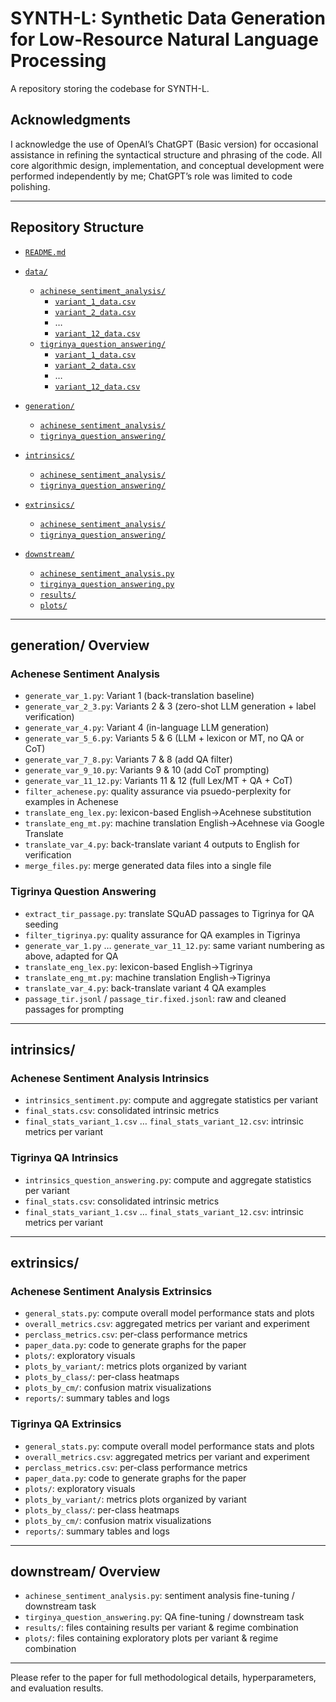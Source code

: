 # SYNTH-L: Synthetic Data Generation for Low-Resource Natural Language Processing
A repository storing the codebase for SYNTH-L.

## Acknowledgments
I acknowledge the use of OpenAI’s ChatGPT (Basic version) for occasional assistance in refining the syntactical structure and phrasing of the code. All core algorithmic design, implementation, and conceptual development were performed independently by me; ChatGPT’s role was limited to code polishing.

---

## Repository Structure

- [`README.md`](README.md)
- [`data/`](data/)
  - [`achinese_sentiment_analysis/`](data/achinese_sentiment_analysis/)
    - [`variant_1_data.csv`](data/achinese_sentiment_analysis/variant_1_data.csv)
    - [`variant_2_data.csv`](data/achinese_sentiment_analysis/variant_2_data.csv)
    - …  
    - [`variant_12_data.csv`](data/achinese_sentiment_analysis/variant_12_data.csv)
  - [`tigrinya_question_answering/`](data/tigrinya_question_answering/)
    - [`variant_1_data.csv`](data/tigrinya_question_answering/variant_1_data.csv)
    - [`variant_2_data.csv`](data/tigrinya_question_answering/variant_2_data.csv)
    - …  
    - [`variant_12_data.csv`](data/tigrinya_question_answering/variant_12_data.csv)

- [`generation/`](generation/)
  - [`achinese_sentiment_analysis/`](generation/achinese_sentiment_analysis/)
  - [`tigrinya_question_answering/`](generation/tigrinya_question_answering/)

- [`intrinsics/`](intrinsics/)
  - [`achinese_sentiment_analysis/`](intrinsics/achinese_sentiment_analysis/)
  - [`tigrinya_question_answering/`](intrinsics/tigrinya_question_answering/)

- [`extrinsics/`](extrinsics/)
  - [`achinese_sentiment_analysis/`](extrinsics/achinese_sentiment_analysis/)
  - [`tigrinya_question_answering/`](extrinsics/tigrinya_question_answering/)

- [`downstream/`](downstream/)
  - [`achinese_sentiment_analysis.py`](downstream/achinese_sentiment_analysis.py)
  - [`tirginya_question_answering.py`](downstream/tirginya_question_answering.py)
  - [`results/`](downstream/results/)
  - [`plots/`](downstream/plots/)


---

## generation/ Overview

### Achenese Sentiment Analysis

- `generate_var_1.py`: Variant 1 (back-translation baseline)
- `generate_var_2_3.py`: Variants 2 & 3 (zero-shot LLM generation + label verification)
- `generate_var_4.py`: Variant 4 (in-language LLM generation)
- `generate_var_5_6.py`: Variants 5 & 6 (LLM + lexicon or MT, no QA or CoT)
- `generate_var_7_8.py`: Variants 7 & 8 (add QA filter)
- `generate_var_9_10.py`: Variants 9 & 10 (add CoT prompting)
- `generate_var_11_12.py`: Variants 11 & 12 (full Lex/MT + QA + CoT)
- `filter_achenese.py`: quality assurance via psuedo-perplexity for examples in Achenese
- `translate_eng_lex.py`: lexicon-based English→Acehnese substitution
- `translate_eng_mt.py`: machine translation English→Acehnese via Google Translate
- `translate_var_4.py`: back-translate variant 4 outputs to English for verification
- `merge_files.py`: merge generated data files into a single file

### Tigrinya Question Answering

- `extract_tir_passage.py`: translate SQuAD passages to Tigrinya for QA seeding
- `filter_tigrinya.py`: quality assurance for QA examples in Tigrinya 
- `generate_var_1.py` … `generate_var_11_12.py`: same variant numbering as above, adapted for QA
- `translate_eng_lex.py`: lexicon-based English→Tigrinya
- `translate_eng_mt.py`: machine translation English→Tigrinya
- `translate_var_4.py`: back-translate variant 4 QA examples
- `passage_tir.jsonl` / `passage_tir.fixed.jsonl`: raw and cleaned passages for prompting

---

## intrinsics/

### Achenese Sentiment Analysis Intrinsics

- `intrinsics_sentiment.py`: compute and aggregate statistics per variant
- `final_stats.csv`: consolidated intrinsic metrics
- `final_stats_variant_1.csv` … `final_stats_variant_12.csv`: intrinsic metrics per variant 

### Tigrinya QA Intrinsics

- `intrinsics_question_answering.py`: compute and aggregate statistics per variant
- `final_stats.csv`: consolidated intrinsic metrics
- `final_stats_variant_1.csv` … `final_stats_variant_12.csv`: intrinsic metrics per variant 

---

## extrinsics/

### Achenese Sentiment Analysis Extrinsics

- `general_stats.py`: compute overall model performance stats and plots
- `overall_metrics.csv`: aggregated metrics per variant and experiment
- `perclass_metrics.csv`: per-class performance metrics
- `paper_data.py`: code to generate graphs for the paper 
- `plots/`: exploratory visuals
- `plots_by_variant/`: metrics plots organized by variant
- `plots_by_class/`: per-class heatmaps
- `plots_by_cm/`: confusion matrix visualizations
- `reports/`: summary tables and logs

### Tigrinya QA Extrinsics

- `general_stats.py`: compute overall model performance stats and plots
- `overall_metrics.csv`: aggregated metrics per variant and experiment
- `perclass_metrics.csv`: per-class performance metrics
- `paper_data.py`: code to generate graphs for the paper 
- `plots/`: exploratory visuals
- `plots_by_variant/`: metrics plots organized by variant
- `plots_by_class/`: per-class heatmaps
- `plots_by_cm/`: confusion matrix visualizations
- `reports/`: summary tables and logs

---

## downstream/ Overview

- `achinese_sentiment_analysis.py`: sentiment analysis fine-tuning / downstream task
- `tirginya_question_answering.py`: QA fine-tuning / downstream task
- `results/`: files containing results per variant & regime combination
- `plots/`: files containing exploratory plots per variant & regime combination

---

Please refer to the paper for full methodological details, hyperparameters, and evaluation results.
